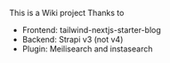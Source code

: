 This is a Wiki project 
Thanks to 
- Frontend: tailwind-nextjs-starter-blog
- Backend: Strapi v3 (not v4)
- Plugin: Meilisearch and instasearch